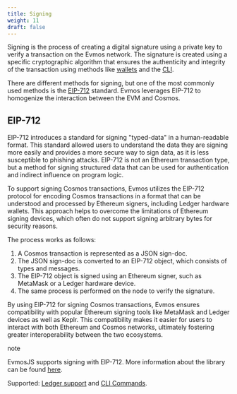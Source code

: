 ```yaml
---
title: Signing
weight: 11
draft: false
---
```


Signing is the process of creating a digital signature using a private key to verify a transaction
on the Evmos network. The signature is created using a specific cryptographic algorithm that
ensures the authenticity and integrity of the transaction using methods like [wallets](https://academy.evmos.org/articles/wallet) and the [CLI](https://docs.evmos.org/protocol/evmos-cli).

There are different methods for signing, but one of the most commonly used methods is the [EIP-712](https://eips.ethereum.org/EIPS/eip-712) standard.
Evmos leverages EIP-712 to homogenize the interaction between the EVM and Cosmos.

## EIP-712

EIP-712 introduces a standard for signing "typed-data" in a human-readable format. This standard allowed users to understand
the data they are signing more easily and provides a more secure way to sign data, as it is less susceptible to phishing
attacks. EIP-712 is not an Ethereum transaction type, but a method for signing structured data that can be used for
authentication and indirect influence on program logic.

To support signing Cosmos transactions, Evmos utilizes the EIP-712 protocol for encoding Cosmos transactions in a
format that can be understood and processed by Ethereum signers, including Ledger hardware wallets. This approach
helps to overcome the limitations of Ethereum signing devices, which often do not support signing arbitrary bytes
for security reasons.

The process works as follows:

1. A Cosmos transaction is represented as a JSON sign-doc.
2. The JSON sign-doc is converted to an EIP-712 object, which consists of types and messages.
3. The EIP-712 object is signed using an Ethereum signer, such as MetaMask or a Ledger hardware device.
4. The same process is performed on the node to verify the signature.

By using EIP-712 for signing Cosmos transactions, Evmos ensures compatibility with popular Ethereum signing tools
like MetaMask and Ledger devices as well as Keplr. This compatibility makes it easier for users to interact with both
Ethereum and Cosmos networks, ultimately fostering greater interoperability between the two ecosystems.

note

EvmosJS supports signing with EIP-712. More information about the library can be found [here](https://github.com/evmos/evmosjs).

Supported: [Ledger support](https://academy.evmos.org/articles/beginner/connect-your-wallet/ledger) and [CLI Commands](https://docs.evmos.org/protocol/evmos-cli/cli-commands).